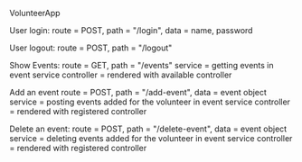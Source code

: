 VolunteerApp

User login:
route = POST, path = "/login", data = name, password

User logout:
route = POST, path = "/logout"

Show Events:
route = GET, path = "/events"
service = getting events in event service
controller = rendered with available controller

Add an event
route = POST, path = "/add-event", data = event object
service = posting events added for the volunteer in event service
controller = rendered with registered controller

Delete an event:
route = POST, path = "/delete-event", data = event object
service = deleting events added for the volunteer in event service
controller = rendered with registered controller
